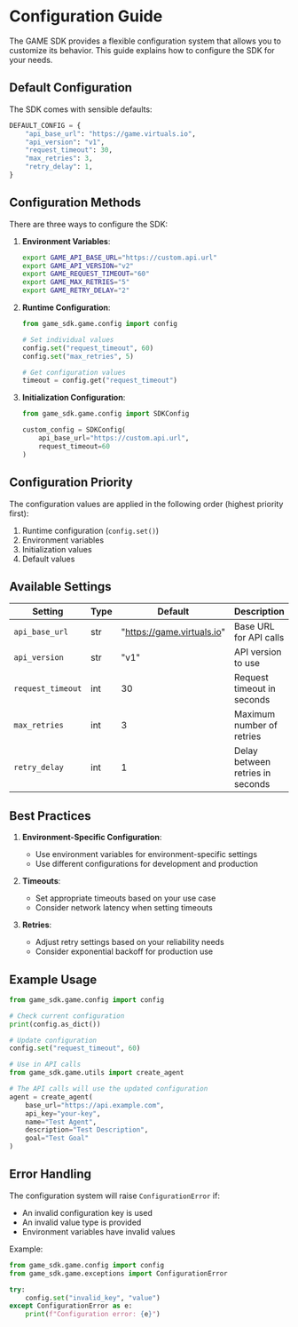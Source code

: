 # Configuration Guide

The GAME SDK provides a flexible configuration system that allows you to customize its behavior. This guide explains how to configure the SDK for your needs.

## Default Configuration

The SDK comes with sensible defaults:

```python
DEFAULT_CONFIG = {
    "api_base_url": "https://game.virtuals.io",
    "api_version": "v1",
    "request_timeout": 30,
    "max_retries": 3,
    "retry_delay": 1,
}
```

## Configuration Methods

There are three ways to configure the SDK:

1. **Environment Variables**:
   ```bash
   export GAME_API_BASE_URL="https://custom.api.url"
   export GAME_API_VERSION="v2"
   export GAME_REQUEST_TIMEOUT="60"
   export GAME_MAX_RETRIES="5"
   export GAME_RETRY_DELAY="2"
   ```

2. **Runtime Configuration**:
   ```python
   from game_sdk.game.config import config

   # Set individual values
   config.set("request_timeout", 60)
   config.set("max_retries", 5)

   # Get configuration values
   timeout = config.get("request_timeout")
   ```

3. **Initialization Configuration**:
   ```python
   from game_sdk.game.config import SDKConfig

   custom_config = SDKConfig(
       api_base_url="https://custom.api.url",
       request_timeout=60
   )
   ```

## Configuration Priority

The configuration values are applied in the following order (highest priority first):
1. Runtime configuration (`config.set()`)
2. Environment variables
3. Initialization values
4. Default values

## Available Settings

| Setting | Type | Default | Description |
|---------|------|---------|-------------|
| `api_base_url` | str | "https://game.virtuals.io" | Base URL for API calls |
| `api_version` | str | "v1" | API version to use |
| `request_timeout` | int | 30 | Request timeout in seconds |
| `max_retries` | int | 3 | Maximum number of retries |
| `retry_delay` | int | 1 | Delay between retries in seconds |

## Best Practices

1. **Environment-Specific Configuration**:
   - Use environment variables for environment-specific settings
   - Use different configurations for development and production

2. **Timeouts**:
   - Set appropriate timeouts based on your use case
   - Consider network latency when setting timeouts

3. **Retries**:
   - Adjust retry settings based on your reliability needs
   - Consider exponential backoff for production use

## Example Usage

```python
from game_sdk.game.config import config

# Check current configuration
print(config.as_dict())

# Update configuration
config.set("request_timeout", 60)

# Use in API calls
from game_sdk.game.utils import create_agent

# The API calls will use the updated configuration
agent = create_agent(
    base_url="https://api.example.com",
    api_key="your-key",
    name="Test Agent",
    description="Test Description",
    goal="Test Goal"
)
```

## Error Handling

The configuration system will raise `ConfigurationError` if:
- An invalid configuration key is used
- An invalid value type is provided
- Environment variables have invalid values

Example:
```python
from game_sdk.game.config import config
from game_sdk.game.exceptions import ConfigurationError

try:
    config.set("invalid_key", "value")
except ConfigurationError as e:
    print(f"Configuration error: {e}")
```
